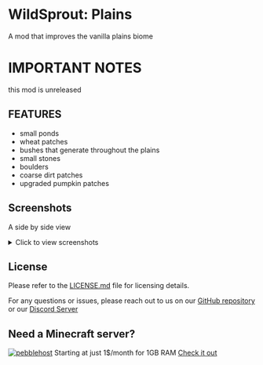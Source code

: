 # WildSprout: Plains
A mod that improves the vanilla plains biome
# IMPORTANT NOTES
this mod is unreleased

## FEATURES
- small ponds
- wheat patches
- bushes that generate throughout the plains
- small stones
- boulders
- coarse dirt patches
- upgraded pumpkin patches


## Screenshots
A side by side view

<details>
  <summary>Click to view screenshots</summary>

  A small pond
  ![Pond](https://github.com/user-attachments/assets/b670710b-3b7a-4185-8ee3-71a1200ae406)

  
</details>

## License
Please refer to the [LICENSE.md](https://github.com/warior456/WildSprout-Plains/blob/master/LICENSE.md) file for licensing details.

For any questions or issues, please reach out to us on our [GitHub repository](https://github.com/warior456/WildSprout-Plains) or our [Discord Server](https://discord.gg/dxANwW23Ub)

## Need a Minecraft server?
[![pebblehost](https://github.com/warior456/Sculk-Depths/assets/66562258/ae831af6-309b-4f11-b896-5f4eb7567088)](https://billing.pebblehost.com/aff.php?aff=2968)
Starting at just 1$/month for 1GB RAM [Check it out](https://billing.pebblehost.com/aff.php?aff=2968)


